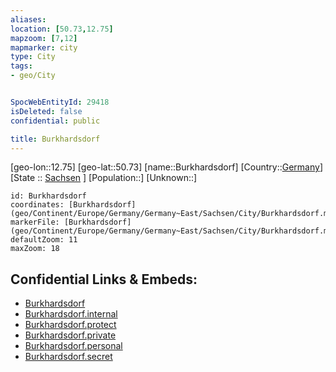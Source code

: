 ```yaml
---
aliases: 
location: [50.73,12.75]
mapzoom: [7,12] 
mapmarker: city 
type: City
tags:
- geo/City


SpocWebEntityId: 29418
isDeleted: false
confidential: public

title: Burkhardsdorf
---
```

[geo-lon::12.75]
[geo-lat::50.73]
[name::Burkhardsdorf]
[Country::[Germany](geo/Continent/Europe/Germany.md)]
[State :: [Sachsen](geo/Continent/Europe/Germany/Germany~East/Sachsen.md) ]
[Population::]
[Unknown::]


```leaflet
id: Burkhardsdorf
coordinates: [Burkhardsdorf](geo/Continent/Europe/Germany/Germany~East/Sachsen/City/Burkhardsdorf.md)
markerFile: [Burkhardsdorf](geo/Continent/Europe/Germany/Germany~East/Sachsen/City/Burkhardsdorf.md)
defaultZoom: 11 
maxZoom: 18
```


## Confidential Links & Embeds: 
- [Burkhardsdorf](../../../../../../../../_public/geo/Continent/Europe/Germany/Germany~East/Sachsen/City/Burkhardsdorf.md) 
- [Burkhardsdorf.internal](../../../../../../../../_internal/geo/Continent/Europe/Germany/Germany~East/Sachsen/City/Burkhardsdorf.internal.md) 
- [Burkhardsdorf.protect](../../../../../../../../_protect/geo/Continent/Europe/Germany/Germany~East/Sachsen/City/Burkhardsdorf.protect.md) 
- [Burkhardsdorf.private](../../../../../../../../_private/geo/Continent/Europe/Germany/Germany~East/Sachsen/City/Burkhardsdorf.private.md) 
- [Burkhardsdorf.personal](../../../../../../../../_personal/geo/Continent/Europe/Germany/Germany~East/Sachsen/City/Burkhardsdorf.personal.md) 
- [Burkhardsdorf.secret](../../../../../../../../_secret/geo/Continent/Europe/Germany/Germany~East/Sachsen/City/Burkhardsdorf.secret.md) 
